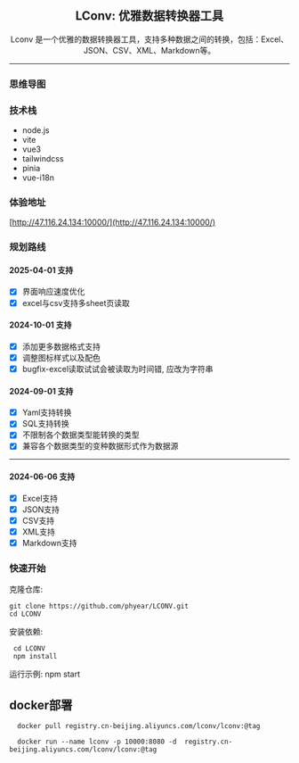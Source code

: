 <h2 style = "" align = "center">LConv: 优雅数据转换器工具</h2>

<p align = "center">
  Lconv 是一个优雅的数据转换器工具，支持多种数据之间的转换，包括：Excel、JSON、CSV、XML、Markdown等。
</p>

---
### 思维导图

### 技术栈
- node.js
- vite
- vue3
- tailwindcss
- pinia
- vue-i18n

### 体验地址

[http://47.116.24.134:10000/](http://47.116.24.134:10000/)

### 规划路线

#### 2025-04-01 支持
- [x] 界面响应速度优化
- [x] excel与csv支持多sheet页读取

#### 2024-10-01 支持
- [x] 添加更多数据格式支持
- [x] 调整图标样式以及配色
- [x] bugfix-excel读取试试会被读取为时间错, 应改为字符串 

#### 2024-09-01 支持
- [x] Yaml支持转换
- [x] SQL支持转换
- [x] 不限制各个数据类型能转换的类型
- [x] 兼容各个数据类型的变种数据形式作为数据源
--- 
#### 2024-06-06 支持
- [x] Excel支持
- [x] JSON支持
- [x] CSV支持
- [x] XML支持
- [x] Markdown支持

### 快速开始

克隆仓库:
```
git clone https://github.com/phyear/LCONV.git
cd LCONV
```

安装依赖:
```
 cd LCONV
 npm install
```
运行示例:
   npm start

## docker部署

```
  docker pull registry.cn-beijing.aliyuncs.com/lconv/lconv:@tag

  docker run --name lconv -p 10000:8080 -d  registry.cn-beijing.aliyuncs.com/lconv/lconv:@tag
```


